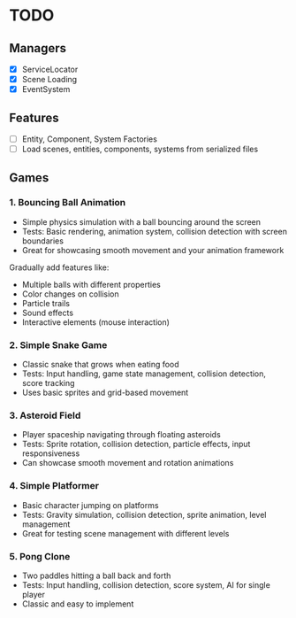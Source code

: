 # TODO

## Managers

- [x] ServiceLocator
- [x] Scene Loading
- [x] EventSystem

## Features

- [ ] Entity, Component, System Factories
- [ ] Load scenes, entities, components, systems from serialized files

## Games

### 1. Bouncing Ball Animation

- Simple physics simulation with a ball bouncing around the screen
- Tests: Basic rendering, animation system, collision detection with screen boundaries
- Great for showcasing smooth movement and your animation framework

Gradually add features like:

- Multiple balls with different properties
- Color changes on collision
- Particle trails
- Sound effects
- Interactive elements (mouse interaction)

### 2. Simple Snake Game

- Classic snake that grows when eating food
- Tests: Input handling, game state management, collision detection, score tracking
- Uses basic sprites and grid-based movement

### 3. Asteroid Field

- Player spaceship navigating through floating asteroids
- Tests: Sprite rotation, collision detection, particle effects, input responsiveness
- Can showcase smooth movement and rotation animations

### 4. Simple Platformer

- Basic character jumping on platforms
- Tests: Gravity simulation, collision detection, sprite animation, level management
- Great for testing scene management with different levels

### 5. Pong Clone

- Two paddles hitting a ball back and forth
- Tests: Input handling, collision detection, score system, AI for single player
- Classic and easy to implement
